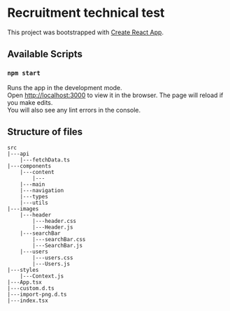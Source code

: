 # Recruitment technical test

This project was bootstrapped with [Create React App](https://github.com/facebook/create-react-app).

## Available Scripts

### `npm start`

Runs the app in the development mode.\
Open [http://localhost:3000](http://localhost:3000) to view it in the browser.
The page will reload if you make edits.\
You will also see any lint errors in the console.

## Structure of files

    src
    |---api
        |---fetchData.ts
    |---components
        |---content
            |---
        |---main
        |---navigation
        |---types
        |---utils
    |---images
        |---header
            |---header.css
            |---Header.js
        |---searchBar
            |---searchBar.css
            |---SearchBar.js
        |---users
            |---users.css
            |---Users.js
    |---styles
        |---Context.js
    |---App.tsx
    |---custom.d.ts
    |---import-png.d.ts
    |---index.tsx